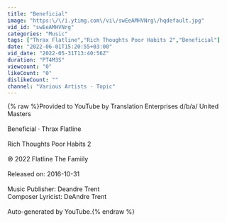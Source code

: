 ```yaml
---
title: "Beneficial"
image: "https:\/\/i.ytimg.com\/vi\/swEeAMHVNrg\/hqdefault.jpg"
vid_id: "swEeAMHVNrg"
categories: "Music"
tags: ["Thrax Flatline","Rich Thoughts Poor Habits 2","Beneficial"]
date: "2022-06-01T15:20:55+03:00"
vid_date: "2022-05-31T13:40:56Z"
duration: "PT4M3S"
viewcount: "0"
likeCount: "0"
dislikeCount: ""
channel: "Various Artists - Topic"
---
```

{% raw %}Provided to YouTube by Translation Enterprises d/b/a/ United Masters<br /><br />Beneficial · Thrax Flatline<br /><br />Rich Thoughts Poor Habits 2<br /><br />℗ 2022 Flatline The Famiily<br /><br />Released on: 2016-10-31<br /><br />Music  Publisher: Deandre Trent<br />Composer  Lyricist: DeAndre Trent<br /><br />Auto-generated by YouTube.{% endraw %}
